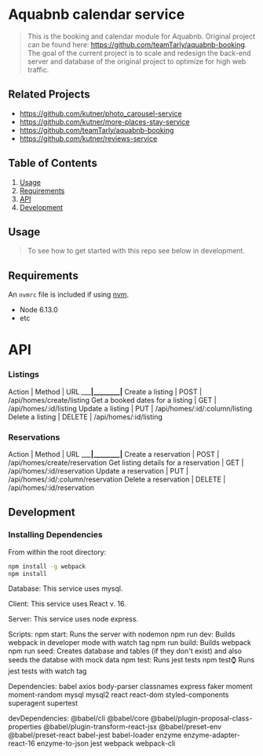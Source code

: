 # Aquabnb calendar service

> This is the booking and calendar module for Aquabnb. Original project can be found here: https://github.com/teamTarly/aquabnb-booking. The goal of the current project is to scale and redesign the back-end server and database of the original project to optimize for high web traffic.

## Related Projects

  - https://github.com/kutner/photo_carousel-service
  - https://github.com/kutner/more-places-stay-service
  - https://github.com/teamTarly/aquabnb-booking
  - https://github.com/kutner/reviews-service

## Table of Contents

1. [Usage](#Usage)
1. [Requirements](#requirements)
1. [API](#API)
1. [Development](#development)

## Usage

> To see how to get started with this repo see below in development.

## Requirements

An `nvmrc` file is included if using [nvm](https://github.com/creationix/nvm).

- Node 6.13.0
- etc

# API
### Listings
Action | Method | URL
_______|________|____
Create a listing | POST | /api/homes/create/listing
Get a booked dates for a listing | GET | /api/homes/:id/listing
Update a listing | PUT | /api/homes/:id/:column/listing
Delete a listing | DELETE | /api/homes/:id/listing

### Reservations
Action | Method | URL
_______|________|____
Create a reservation | POST | /api/homes/create/reservation
Get listing details for a reservation | GET | /api/homes/:id/reservation
Update a reservation | PUT | /api/homes/:id/:column/reservation
Delete a reservation | DELETE | /api/homes/:id/reservation

## Development

### Installing Dependencies

From within the root directory:

```sh
npm install -g webpack
npm install
```

Database:
This service uses mysql.

Client:
This service uses React v. 16.

Server:
This service uses node express.

Scripts:
npm start: Runs the server with nodemon
npm run dev: Builds webpack in developer mode with watch tag
npm run build: Builds webpack
npm run seed: Creates database and tables (if they don't exist) and also seeds the databse with mock data
npm test: Runs jest tests
npm test:watch: Runs jest tests with watch tag

Dependencies:
babel
axios
body-parser
classnames
express
faker
moment
moment-random
mysql
mysql2
react
react-dom
styled-components
superagent
supertest

devDependencies:
@babel/cli
@babel/core
@babel/plugin-proposal-class-properties
@babel/plugin-transform-react-jsx
@babel/preset-env
@babel/preset-react
babel-jest
babel-loader
enzyme
enzyme-adapter-react-16
enzyme-to-json
jest
webpack
webpack-cli


